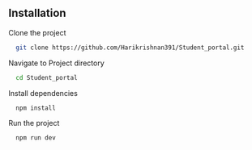 ## Installation

Clone  the project
```bash
  git clone https://github.com/Harikrishnan391/Student_portal.git
```
Navigate to Project directory

```bash
  cd Student_portal
```
Install dependencies

```bash
  npm install
```
Run the project

```bash
  npm run dev
```


